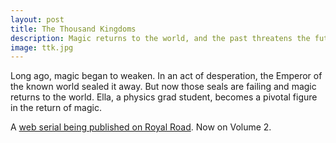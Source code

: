 ```yaml
---
layout: post
title: The Thousand Kingdoms
description: Magic returns to the world, and the past threatens the future. 
image: ttk.jpg
---
```


Long ago, magic began to weaken. In an act of desperation, the Emperor of the known world sealed it away. But now those seals are failing and magic returns to the world. Ella, a physics grad student, becomes a pivotal figure in the return of magic.

A [web serial being published on Royal Road](https://www.royalroad.com/fiction/49755/the-thousand-kingdoms-interregnum). Now on Volume 2.
